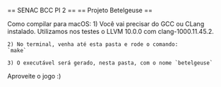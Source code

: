 
== SENAC BCC PI 2     ==
== Projeto Betelgeuse ==

Como compilar para macOS:
	1) Você vai precisar do GCC ou CLang instalado. Utilizamos nos testes o LLVM 10.0.0 com clang-1000.11.45.2.

	2) No terminal, venha até esta pasta e rode o comando:
	`make` 

	3) O executável será gerado, nesta pasta, com o nome `betelgeuse`

Aproveite o jogo :)
